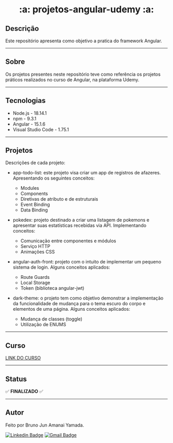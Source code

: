<h1 align="center"> :a: projetos-angular-udemy :a: </h1>

## Descrição

Este repositório apresenta como objetivo a pratica do framework Angular.

***

## Sobre

Os projetos presentes neste repositório teve como referência os projetos práticos realizados no curso de Angular, na plataforma Udemy. 

***

## Tecnologias

* Node.js - 18.14.1
* npm - 9.3.1
* Angular - 15.1.6
* Visual Studio Code - 1.75.1

***

## Projetos

Descrições de cada projeto:

* app-todo-list: este projeto visa criar um app de registros de afazeres. Apresentando os seguintes conceitos:
    * Modules
    * Components
    * Diretivas de atributo e de estruturais
    * Event Binding
    * Data Binding

* pokedex: projeto destinado a criar uma listagem de pokemons e apresentar suas estatísticas recebidas via API. Implementando conceitos:
    * Comunicação entre componentes e módulos
    * Serviço HTTP
    * Animações CSS

* angular-auth-front: projeto com o intuito de implementar um pequeno sistema de login. Alguns conceitos aplicados:
    * Route Guards
    * Local Storage
    * Token (biblioteca angular-jwt)

* dark-theme: o projeto tem como objetivo demonstrar a implementação da funcionalidade de mudança para o tema escuro do corpo e elementos de uma página. Alguns conceitos aplicados:
    * Mudança de classes (toggle)
    * Utilização de ENUMS

***
## Curso

<a href="https://www.udemy.com/share/104y443@b7Cc8KiYw13vj56KsFObgFncERo1oNILumpKc5qUPOJSIT2xrsQj2sGrk09AvZW4tA==/">LINK DO CURSO</a>

***

## Status

:white_check_mark: **FINALIZADO** :white_check_mark:

***

## Autor

Feito por Bruno Jun Amanai Yamada.

[![Linkedin Badge](https://img.shields.io/badge/-BrunoJun-blue?style=flat-square&logo=Linkedin&logoColor=white&link=https://www.linkedin.com/in/brunojun//)](https://www.linkedin.com/in/brunojun/) [![Gmail Badge](https://img.shields.io/badge/-brunojun7@gmail.com-c14438?style=flat-square&logo=Gmail&logoColor=white&link=mailto:brunojun7@gmail.com)](mailto:brunojun7@gmail.com)

